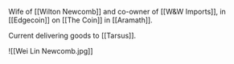 Wife of [[Wilton Newcomb]] and co-owner of [[W&W Imports]], in [[Edgecoin]] on [[The Coin]] in [[Aramath]].

Current delivering goods to [[Tarsus]].

![[Wei Lin Newcomb.jpg]]